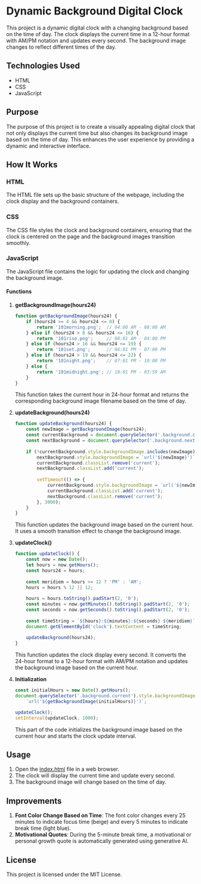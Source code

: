 # Dynamic Background Digital Clock

This project is a dynamic digital clock with a changing background based on the time of day. The clock displays the current time in a 12-hour format with AM/PM notation and updates every second. The background image changes to reflect different times of the day.

## Technologies Used

- HTML
- CSS
- JavaScript

## Purpose

The purpose of this project is to create a visually appealing digital clock that not only displays the current time but also changes its background image based on the time of day. This enhances the user experience by providing a dynamic and interactive interface.

## How It Works

### HTML

The HTML file sets up the basic structure of the webpage, including the clock display and the background containers.

### CSS

The CSS file styles the clock and background containers, ensuring that the clock is centered on the page and the background images transition smoothly.

### JavaScript

The JavaScript file contains the logic for updating the clock and changing the background image.

#### Functions

1. **getBackgroundImage(hours24)**

    ```javascript
    function getBackgroundImage(hours24) {
        if (hours24 >= 4 && hours24 <= 8) {
            return '101morning.png';  // 04:00 AM - 08:00 AM
        } else if (hours24 > 8 && hours24 <= 16) {
            return '101rise.png';     // 08:01 AM - 04:00 PM
        } else if (hours24 > 16 && hours24 <= 19) {
            return '101set.png';      // 04:01 PM - 07:00 PM
        } else if (hours24 > 19 && hours24 <= 22) {
            return '101night.png';    // 07:01 PM - 10:00 PM
        } else {
            return '101midnight.png'; // 10:01 PM - 03:59 AM
        }
    }
    ```

    This function takes the current hour in 24-hour format and returns the corresponding background image filename based on the time of day.

2. **updateBackground(hours24)**

    ```javascript
    function updateBackground(hours24) {
        const newImage = getBackgroundImage(hours24);
        const currentBackground = document.querySelector('.background.current');
        const nextBackground = document.querySelector('.background.next');
        
        if (!currentBackground.style.backgroundImage.includes(newImage)) {
            nextBackground.style.backgroundImage = `url('${newImage}')`;
            currentBackground.classList.remove('current');
            nextBackground.classList.add('current');
            
            setTimeout(() => {
                currentBackground.style.backgroundImage = `url('${newImage}')`;
                currentBackground.classList.add('current');
                nextBackground.classList.remove('current');
            }, 3000);
        }
    }
    ```

    This function updates the background image based on the current hour. It uses a smooth transition effect to change the background image.

3. **updateClock()**

    ```javascript
    function updateClock() {
        const now = new Date();
        let hours = now.getHours();
        const hours24 = hours;
        
        const meridiem = hours >= 12 ? 'PM' : 'AM';
        hours = hours % 12 || 12;
        
        hours = hours.toString().padStart(2, '0');
        const minutes = now.getMinutes().toString().padStart(2, '0');
        const seconds = now.getSeconds().toString().padStart(2, '0');
        
        const timeString = `${hours}:${minutes}:${seconds} ${meridiem}`;
        document.getElementById('clock').textContent = timeString;
        
        updateBackground(hours24);
    }
    ```

    This function updates the clock display every second. It converts the 24-hour format to a 12-hour format with AM/PM notation and updates the background image based on the current hour.

4. **Initialization**

    ```javascript
    const initialHours = new Date().getHours();
    document.querySelector('.background.current').style.backgroundImage = 
        `url('${getBackgroundImage(initialHours)}')`;

    updateClock();
    setInterval(updateClock, 1000);
    ```

    This part of the code initializes the background image based on the current hour and starts the clock update interval.

## Usage

1. Open the [index.html](http://_vscodecontentref_/0) file in a web browser.
2. The clock will display the current time and update every second.
3. The background image will change based on the time of day.

## Improvements

1. **Font Color Change Based on Time**: The font color changes every 25 minutes to indicate focus time (beige) and every 5 minutes to indicate break time (light blue).
2. **Motivational Quotes**: During the 5-minute break time, a motivational or personal growth quote is automatically generated using generative AI.

## License

This project is licensed under the MIT License.